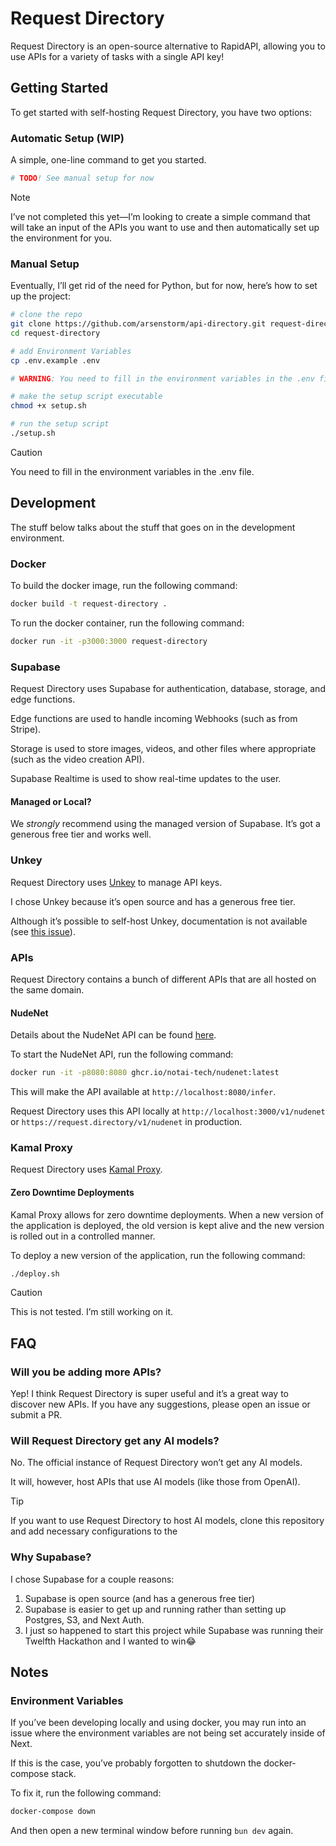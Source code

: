 # Request Directory

Request Directory is an open-source alternative to RapidAPI, allowing you to use
APIs for a variety of tasks with a single API key!

## Getting Started

To get started with self-hosting Request Directory, you have two options:

### Automatic Setup (WIP)

A simple, one-line command to get you started.

```bash
# TODO! See manual setup for now
```

> [!NOTE]
>
> I’ve not completed this yet—I’m looking to create a simple command that will
> take an input of the APIs you want to use and then automatically set up the
> environment for you.

### Manual Setup

Eventually, I’ll get rid of the need for Python, but for now, here’s how to set
up the project:

```bash
# clone the repo
git clone https://github.com/arsenstorm/api-directory.git request-directory
cd request-directory

# add Environment Variables
cp .env.example .env

# WARNING: You need to fill in the environment variables in the .env file

# make the setup script executable
chmod +x setup.sh

# run the setup script
./setup.sh
```

> [!CAUTION]
>
> You need to fill in the environment variables in the .env file.

## Development

The stuff below talks about the stuff that goes on in the development
environment.

### Docker

To build the docker image, run the following command:

```bash
docker build -t request-directory .
```

To run the docker container, run the following command:

```bash
docker run -it -p3000:3000 request-directory
```

### Supabase

Request Directory uses Supabase for authentication, database, storage, and edge
functions.

Edge functions are used to handle incoming Webhooks (such as from Stripe).

Storage is used to store images, videos, and other files where appropriate (such
as the video creation API).

Supabase Realtime is used to show real-time updates to the user.

#### Managed or Local?

We _strongly_ recommend using the managed version of Supabase. It’s got a
generous free tier and works well.

### Unkey

Request Directory uses [Unkey](https://unkey.dev) to manage API keys.

I chose Unkey because it’s open source and has a generous free tier.

Although it’s possible to self-host Unkey, documentation is not available (see
[this issue](https://github.com/unkeyed/unkey/issues/1964)).

### APIs

Request Directory contains a bunch of different APIs that are all hosted on the
same domain.

#### NudeNet

Details about the NudeNet API can be found
[here](https://github.com/notai-tech/nudenet).

To start the NudeNet API, run the following command:

```bash
docker run -it -p8080:8080 ghcr.io/notai-tech/nudenet:latest
```

This will make the API available at `http://localhost:8080/infer`.

Request Directory uses this API locally at `http://localhost:3000/v1/nudenet` or
`https://request.directory/v1/nudenet` in production.

### Kamal Proxy

Request Directory uses [Kamal Proxy](https://github.com/basecamp/kamal-proxy).

#### Zero Downtime Deployments

Kamal Proxy allows for zero downtime deployments. When a new version of the
application is deployed, the old version is kept alive and the new version is
rolled out in a controlled manner.

To deploy a new version of the application, run the following command:

```bash
./deploy.sh
```

> [!CAUTION]
>
> This is not tested. I’m still working on it.

## FAQ

### Will you be adding more APIs?

Yep! I think Request Directory is super useful and it’s a great way to discover
new APIs. If you have any suggestions, please open an issue or submit a PR.

### Will Request Directory get any AI models?

No. The official instance of Request Directory won’t get any AI models.

It will, however, host APIs that use AI models (like those from OpenAI).

> [!TIP]
>
> If you want to use Request Directory to host AI models, clone this repository
> and add necessary configurations to the

### Why Supabase?

I chose Supabase for a couple reasons:

1. Supabase is open source (and has a generous free tier)
2. Supabase is easier to get up and running rather than setting up Postgres, S3,
   and Next Auth.
3. I just so happened to start this project while Supabase was running their
   Twelfth Hackathon and I wanted to win😂

## Notes

### Environment Variables

If you’ve been developing locally and using docker, you may run into an issue
where the environment variables are not being set accurately inside of Next.

If this is the case, you’ve probably forgotten to shutdown the docker-compose
stack.

To fix it, run the following command:

```bash
docker-compose down
```

And then open a new terminal window before running `bun dev` again.
